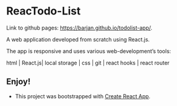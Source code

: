 # ReacTodo-List

Link to github pages: https://barjan.github.io/todolist-app/.

A web application developed from scratch using React.js.

The app is responsive and uses various web-development’s tools:

html | React.js| local storage | css | git | react hooks | react router

##  Enjoy!

* This project was bootstrapped with [Create React App](https://github.com/facebook/create-react-app).

